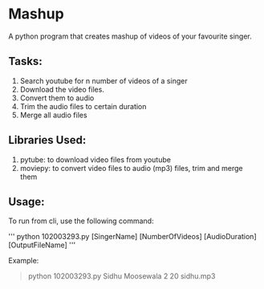 # Mashup

A python program that creates mashup of videos of your favourite singer.

## Tasks:

1. Search youtube for n number of videos of a singer
2. Download the video files.
3. Convert them to audio
4. Trim the audio files to certain duration
5. Merge all audio files

## Libraries Used:

1. pytube: to download video files from youtube
2. moviepy:	to convert video files to audio (mp3) files, trim and merge them

## Usage:

To run from cli, use the following command:

''' python 102003293.py [SingerName] [NumberOfVideos] [AudioDuration] [OutputFileName] '''


Example:

> python 102003293.py Sidhu Moosewala 2 20 sidhu.mp3
